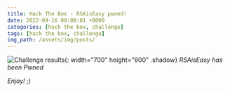 ```yaml
---
title: Hack The Box - RSAisEasy pwned!
date: 2022-09-16 00:00:01 +0000
categories: [hack the box, challenge]
tags: [hack the box, challenge]
img_path: /assets/img/posts/
---
```


![Challenge results](owned-rsaiseasy.png){: width="700" height="600" .shadow}
_RSAisEasy has been Pwned_

_Enjoy! ;)_
